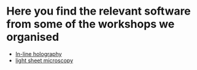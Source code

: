 # Here you find the relevant software from some of the workshops we organised
* [In-line holography](./01_INLINE-HOLOGRAMM)
* [light sheet microscopy](./02_LIGHTSHEET)
